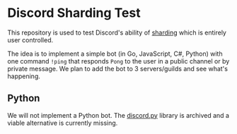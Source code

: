 # Discord Sharding Test

This repository is used to test Discord's ability of [sharding](https://discord.com/developers/docs/topics/gateway#sharding) which is entirely user controlled.

The idea is to implement a simple bot (in Go, JavaScript, C#, Python) with one command `!ping` that responds `Pong` to the user in a public channel or by private message.
We plan to add the bot to 3 servers/guilds and see what's happening.

## Python

We will not implement a Python bot. The [discord.py](https://github.com/Rapptz/discord.py) library is archived and a viable alternative is currently missing.

